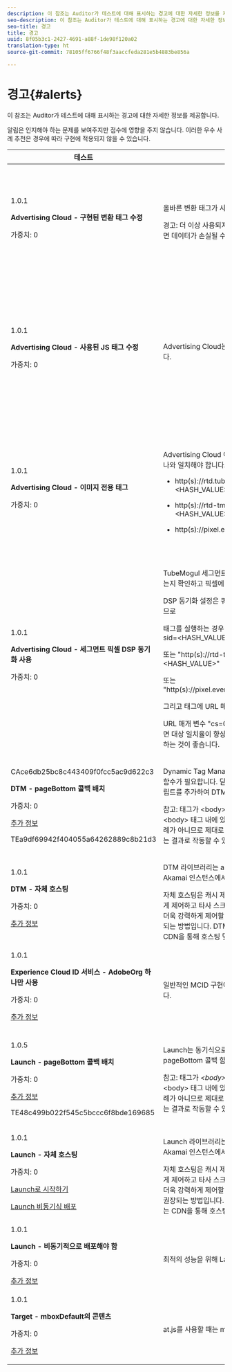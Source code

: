 ```yaml
---
description: 이 참조는 Auditor가 테스트에 대해 표시하는 경고에 대한 자세한 정보를 제공합니다.
seo-description: 이 참조는 Auditor가 테스트에 대해 표시하는 경고에 대한 자세한 정보를 제공합니다.
seo-title: 경고
title: 경고
uuid: 8f05b3c1-2427-4691-a88f-1de98f120a02
translation-type: ht
source-git-commit: 78105ff6766f48f3aaccfeda281e5b4883be856a

---
```



# 경고{#alerts}

이 참조는 Auditor가 테스트에 대해 표시하는 경고에 대한 자세한 정보를 제공합니다.

알림은 인지해야 하는 문제를 보여주지만 점수에 영향을 주지 않습니다. 이러한 우수 사례 추천은 경우에 따라 구현에 적용되지 않을 수 있습니다.

<table id="table_031432C9BB804A6F90E7FF572739E169"> 
 <thead> 
  <tr> 
   <th colname="col1" class="entry"> 테스트 </th> 
   <th colname="col2" class="entry"> 기준 </th> 
   <th colname="col3" class="entry"> 권장 사항 </th> 
  </tr>
 </thead>
 <tbody> 
  <tr> 
   <td colname="col1"> 
    <draft-comment>
      1.0.1 
    </draft-comment> <p><b>Advertising Cloud - 구현된 변환 태그 수정</b> </p> <p>가중치: 0 </p> </td> 
   <td colname="col2"> <p>올바른 변환 태그가 사용되는지 확인합니다. </p> <p> <p>경고: 더 이상 사용되지 않는 TubeMogul 변환 태그를 사용하면 데이터가 손실될 수 있습니다. </p> </p> </td> 
   <td colname="col3"> <p>변환 픽셀을 새로운 Advertising Cloud 이미지 전용 변환 태그로 업그레이드합니다. </p> <p>Advertising Cloud Launch Extension을 사용하면 이러한 기능을 가장 쉽게 수행할 수 있습니다. </p> </td> 
  </tr> 
  <tr> 
   <td colname="col1"> 
    <draft-comment>
      1.0.1 
    </draft-comment> <p><b>Advertising Cloud - 사용된 JS 태그 수정</b> </p> <p>가중치: 0 </p> </td> 
   <td colname="col2"> <p>Advertising Cloud는 최신 JavaScript 태그를 사용해야 합니다. </p> </td> 
   <td colname="col3"> <p>Advertising Cloud JavaScript를 최신 버전으로 업그레이드하십시오. 더 이상 사용되지 않는 JavaScript 버전을 사용하면 기능이 손실될 수 있습니다. </p> <p>이 작업은 Advertising Cloud Launch Extension을 사용하여 보다 손쉽게 수행할 수 있습니다. </p> </td> 
  </tr> 
  <tr> 
   <td colname="col1"> 
    <draft-comment>
      1.0.1 
    </draft-comment> <p><b>Advertising Cloud - 이미지 전용 태그</b> </p> <p>가중치: 0 </p> </td> 
   <td colname="col2"> <p>Advertising Cloud 이미지 픽셀 형식은 다음 권장 형식 중 하나와 일치해야 합니다. </p> <p> 
     <ul id="ul_D85BE9C8A8654DE890E1A814E3573D86"> 
      <li id="li_E2AEDD76AC7044E8AD6AE8375858D198"> <p><span class="codeph"> http(s)://rtd.tubemogul.com/upi/?sid=&lt;HASH_VALUE&gt;</span> </p> </li> 
      <li id="li_1EEFA03516BF445294B5EC5DED891758"> <p><span class="codeph"> http(s)://rtd-tm.everesttech.net/upi/?sid=&lt;HASH_VALUE&gt;</span> </p> </li> 
      <li id="li_F72206B142214217BDD34356D2F3D8AD"> <p><span class="codeph"> http(s)://pixel.everesttech.net/px2/&lt;NUMERIC_ID&gt;?</span> </p> </li> 
     </ul> </p> </td> 
   <td colname="col3"> <p>Advertising Cloud 픽셀을 새로운 Advertising Cloud 이미지 전용 태그로 업그레이드하여 전체 Advertising Cloud 기능을 활용할 수 있습니다. </p> <p>Advertising Cloud Launch Extension을 사용하면 이러한 기능을 가장 쉽게 수행할 수 있습니다. </p> </td> 
  </tr> 
  <tr> 
   <td colname="col1"> 
    <draft-comment>
      1.0.1 
    </draft-comment> <p><b>Advertising Cloud - 세그먼트 픽셀 DSP 동기화 사용</b> </p> <p>가중치: 0 </p> </td> 
   <td colname="col2"> <p>TubeMogul 세그먼트 픽셀에 DSP 동기화 설정이 포함되어 있는지 확인하고 픽셀에 설정을 추가하는 것이 좋습니다. </p> <p>DSP 동기화 설정은 쿼리 문자열 매개 변수를 사용하여 결정되므로 </p> <p>태그를 실행하는 경우<span class="codeph">("https://rtd.tubemogul.com/upi/?sid=&lt;HASH_VALUE&gt;"</span> </p> <p> 또는 <span class="codeph">"http(s)://rtd-tm.everesttech.net/upi/?sid=&lt;HASH_VALUE&gt;"</span> </p> <p> 또는 <span class="codeph">"http(s)://pixel.everesttech.net/px2/&lt;NUMERIC_ID&gt;?"</span> </p> <p>그리고 태그에 URL 매개 변수 <span class="codeph">"sid="가 포함)</span> </p> <p>URL 매개 변수 <span class="codeph">"cs=0"</span> 또는<span class="codeph"> "cs=1"</span>이 <span class="codeph">있는지 확인하고, 없다면 대상 일치율이 향상될 수 있도록</span> "cs=1"을 해당 픽셀에 추가하는 것이 좋습니다. </p> </td> 
   <td colname="col3"> <p> DSP 동기화가 발생할 수 있도록 URL 매개 변수 <span class="codeph">"cs=1"</span>을 Advertising Cloud 픽셀에 추가하여 대상 일치율을 높입니다. </p> <p>Advertising Cloud Launch Extension을 사용하면 이러한 기능을 가장 쉽게 수행할 수 있습니다. </p> </td> 
  </tr> 
  <tr> 
   <td colname="col1"> 
    <draft-comment>
      CAce6db25bc8c443409f0fcc5ac9d622c3 
    </draft-comment> <p><b>DTM - pageBottom 콜백 배치</b> </p> <p>가중치: 0 </p> <p><a href="https://docs.adobe.com/content/help/ko-KR/dtm/using/client-side/t-add-header-fooder-code.html" format="html" scope="external"> 추가 정보</a> </p> 
    <draft-comment>
      TEa9df69942f404055a64262889c8b21d3 
    </draft-comment> </td> 
   <td colname="col2"> <p>Dynamic Tag Management에는 <span class="codeph">_satellite.pageBottom()</span> 함수가 필요합니다. 닫기 <span class="codeph">&lt;/body&gt;</span> 태그 바로 앞에 인라인 스크립트를 추가하여 DTM 기능이 적절히 작동하도록 합니다. </p> <p> <p>참고: 태그가 <span class="codeph">&lt;body&gt;</span>의 <i>마지막</i> 태그가 되는 것이 좋습니다. <span class="codeph">&lt;body&gt; </span>태그 내에 있는 경우에도 작동할 수도 있지만, 우수 사례가 아니므로 제대로 기능하지 않거나 예기치 않거나 원치 않는 결과로 작동할 수 있습니다. </p> </p> </td> 
   <td colname="col3"> <p>닫기 <span class="codeph">&lt;/body&gt;</span> 태그 바로 앞에 인라인 스크립트를 추가하여 DTM 기능이 적절히 작동하도록 합니다. </p> </td> 
  </tr> 
  <tr> 
   <td colname="col1"> 
    <draft-comment>
      1.0.1 
    </draft-comment> <p><b>DTM - 자체 호스팅</b> </p> <p>가중치: 0 </p> <p><a href="https://docs.adobe.com/content/help/ko-KR/dtm/using/client-side/client-side-information.html" format="html" scope="external"> 추가 정보</a> </p> </td> 
   <td colname="col2"> <p> DTM 라이브러리는 <span class="filepath">assets.adobedtm.com</span>의 Adobe Akamai 인스턴스에서 호스팅 중입니다. </p> <p> 자체 호스팅은 캐시 제어를 통해 웹 사이트 성능을 더욱 강력하게 제어하고 타사 스크립트 의존성을 줄이며 게시 프로세스를 더욱 강력하게 제어할 수 있기 때문에 DTM을 로드하는 데 권장되는 방법입니다. DTM 라이브러리는 자체 웹 호스팅 또는 CDN을 통해 호스팅 및 관리할 수 있습니다. </p> </td> 
   <td colname="col3"> <p>자체 호스팅은 페이지에서 DTM을 로드하는 데 권장되는 방법입니다. Akamai CDN을 통한 DTM 호스팅은 대부분의 경우 작동하지만 자체 호스팅이 페이지 성능을 향상시킵니다. </p> </td> 
  </tr> 
  <tr> 
   <td colname="col1"> 
    <draft-comment>
      1.0.1 
    </draft-comment> <p><b> Experience Cloud ID 서비스 - AdobeOrg 하나만 사용</b> </p> <p>가중치: 0 </p> <p><a href="https://docs.adobe.com/content/help/ko-KR/id-service/using/intro/id-request.html" format="html" scope="external"> 추가 정보</a> </p> </td> 
   <td colname="col2"> <p>일반적인 MCID 구현에서는 단일 AdobeOrg를 사용해야 합니다. </p> </td> 
   <td colname="col3"> <p>이 구현에 대해 여러 AdobeOrg ID가 있는지 확인합니다. </p> </td> 
  </tr> 
  <tr> 
   <td colname="col1"> 
    <draft-comment>
      1.0.5 
    </draft-comment> <p><b>Launch - pageBottom 콜백 배치</b> </p> <p>가중치: 0 </p> <p><a href="https://adobe.com/go/launch_help_get_started" format="https" scope="external"> 추가 정보</a> </p> 
    <draft-comment>
      TE48c499b022f545c5bccc6f8bde169685 
    </draft-comment> </td> 
   <td colname="col2"> <p>Launch는 동기식으로 배포된 경우 페이지 본문에서 <span class="codeph">pageBottom </span>콜백 함수를 마지막으로 정의해야 합니다. </p> <p> <p>참고: 태그가 <i>&lt;body&gt;</i>의 마지막<span class="codeph"> 태그가 되는 것이 좋습니다</span>. <span class="codeph">&lt;body&gt; </span>태그 내에 있는 경우에도 작동할 수도 있지만, 우수 사례가 아니므로 제대로 기능하지 않거나 예기치 않거나 원치 않는 결과로 작동할 수 있습니다. </p> </p> </td> 
   <td colname="col3"> <p>Launch는 동기식 배포를 위해 <span class="codeph">_satellite.pageBottom()</span> 함수가 필요합니다. 닫기 <span class="codeph">&lt;/body&gt;</span> 태그 바로 앞에 인라인 스크립트를 추가하여 실행 기능이 적절히 작동하도록 합니다. </p> </td> 
  </tr> 
  <tr> 
   <td colname="col1"> 
    <draft-comment>
      1.0.1 
    </draft-comment> <p><b>Launch - 자체 호스팅</b> </p> <p>가중치: 0 </p> <p><a href="https://adobe.com/go/launch_help_get_started" format="https" scope="external"> Launch로 시작하기</a> </p> <p><a href="https://docs.adobe.com/content/help/ko-KR/launch/using/reference/client-side-info/asynchronous-deployment.html" format="https" scope="external"> Launch 비동기식 배포</a> </p> </td> 
   <td colname="col2"> <p>Launch 라이브러리는 <span class="filepath">assets.adobedtm.com</span>의 Adobe Akamai 인스턴스에서 호스팅 중입니다. </p> <p>자체 호스팅은 캐시 제어를 통해 웹 사이트 성능을 더욱 강력하게 제어하고 타사 스크립트 의존성을 줄이며 게시 프로세스를 더욱 강력하게 제어할 수 있기 때문에 Launch를 로드하는 데 권장되는 방법입니다. Launch 라이브러리는 자체 웹 호스팅 또는 CDN을 통해 호스팅 및 관리할 수 있습니다. </p> </td> 
   <td colname="col3"> <p>Akamai CDN을 통한 Launch 호스팅은 대부분의 경우 작동하지만 페이지 성능을 개선하기 위한 첫 번째 단계로 자체 호스팅이 구현되는 것이 좋습니다. </p> </td> 
  </tr> 
  <tr> 
   <td colname="col1"> 
    <draft-comment>
      1.0.1 
    </draft-comment> <p><b>Launch - 비동기적으로 배포해야 함</b> </p> <p>가중치: 0 </p> <p><a href="https://adobe.com/go/launch_help_get_started" format="https" scope="external"> 추가 정보</a> </p> </td> 
   <td colname="col2"> <p>최적의 성능을 위해 Launch를 비동기적으로 배포해야 합니다. </p> </td> 
   <td colname="col3"> <p>인라인 스크립트에 async 매개 변수를 포함시켜 적절한 비동기 Launch 기능인지 확인합니다. </p> </td> 
  </tr> 
  <tr> 
   <td colname="col1"> 
    <draft-comment>
      1.0.1 
    </draft-comment> <p><b> Target - mboxDefault의 콘텐츠</b> </p> <p>가중치: 0 </p> <p><a href="https://docs.adobe.com/content/help/ko-KR/target/using/implement-target/implementing-target.html" format="html" scope="external"> 추가 정보</a> </p> </td> 
   <td colname="col2"> <p> at.js를 사용할 때는 mboxDefault에 콘텐츠가 있어야 합니다. </p> </td> 
   <td colname="col3"> <p>콘텐츠를 사용할 수 있는지 확인합니다. </p> </td> 
  </tr> 
 </tbody> 
</table>

